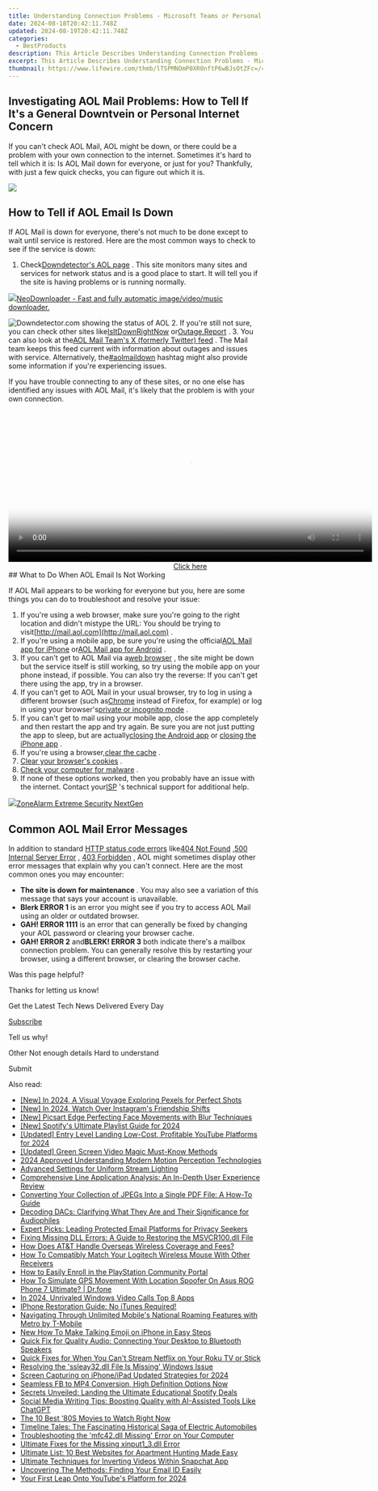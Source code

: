```yaml
---
title: Understanding Connection Problems - Microsoft Teams or Personal Internet?
date: 2024-08-18T20:42:11.748Z
updated: 2024-08-19T20:42:11.748Z
categories:
  - BestProducts
description: This Article Describes Understanding Connection Problems - Microsoft Teams or Personal Internet?
excerpt: This Article Describes Understanding Connection Problems - Microsoft Teams or Personal Internet?
thumbnail: https://www.lifewire.com/thmb/lTSPMNOmP0XR0nftP6wBJsOtZFc=/400x300/filters:no_upscale():max_bytes(150000):strip_icc():format(webp)/is-microsoft-teams-down-or-is-it-you-5105051-419830bc0e82459ba9b33af1cea82705.jpg
---
```


## Investigating AOL Mail Problems: How to Tell If It's a General Downtvein or Personal Internet Concern
 If you can't check AOL Mail, AOL might be down, or there could be a problem with your own connection to the internet. Sometimes it's hard to tell which it is: Is AOL Mail down for everyone, or just for you? Thankfully, with just a few quick checks, you can figure out which it is.

<!-- affiliate ads begin -->
<a href="https://store.massmailsoftware.com/order/checkout.php?PRODS=1300375&QTY=1&AFFILIATE=108875&CART=1"><img src="https://secure.avangate.com/images/merchant/dc87c13749315c7217cdc4ac692e704c/banera_for_partners-15_%281%29.jpg" border="0"></a>
<!-- affiliate ads end -->
## How to Tell if AOL Email Is Down

 If AOL Mail is down for everyone, there's not much to be done except to wait until service is restored. Here are the most common ways to check to see if the service is down:

1. Check[Downdetector's AOL page](https://downdetector.com/status/aol/) . This site monitors many sites and services for network status and is a good place to start. It will tell you if the site is having problems or is running normally.  
<!-- affiliate ads begin -->
<a href="https://secure.2checkout.com/order/checkout.php?PRODS=4559731&QTY=1&AFFILIATE=108875&CART=1"><img src="http://www.neowise.com/images/nd-ss-w200.jpg" border="0">NeoDownloader - Fast and fully automatic image/video/music downloader. </a>
<!-- affiliate ads end -->
![Downdetector.com showing the status of AOL](https://www.lifewire.com/thmb/YTDBL8lfqiTBpRxmXX5Qknc5590=/1500x0/filters:no_upscale():max_bytes(150000):strip_icc():format(webp)/is-aol-mail-down-or-is-it-just-you-1-032c901057f2463595dcdfe6af497483.jpg)
2. If you're still not sure, you can check other sites like[IsItDownRightNow](https://www.isitdownrightnow.com/aol.com.html) or[Outage.Report](https://outage.report/aol) .
3. You can also look at the[AOL Mail Team's X (formerly Twitter) feed](https://twitter.com/aolmail) . The Mail team keeps this feed current with information about outages and issues with service. Alternatively, the[#aolmaildown](https://twitter.com/hashtag/aolmaildown) hashtag might also provide some information if you're experiencing issues.

 If you have trouble connecting to any of these sites, or no one else has identified any issues with AOL Mail, it's likely that the problem is with your own connection.

<!-- affiliate ads begin -->
<span id="1993652">
					<video width="720" height="300" style="cursor:pointer"
           poster="//a.impactradius-go.com/display-clicktoplayimage/1993652.jpeg"
           onclick="if(!this.playClicked){this.play();this.setAttribute('controls',true);this.playClicked=true;}">
	   <source src="//a.impactradius-go.com/display-ad/22993-1993652">
	   <img src="//a.impactradius-go.com/display-clicktoplayimage/1993652.jpeg" style="border: none; height: 100%; width: 100%; object-fit: contain">
	</video>
	<div style="width:720px;text-align:center"><a href="javascript:window.open(decodeURIComponent('https%3A%2F%2Fhomestyler.sjv.io%2Fc%2F5597632%2F1993652%2F22993'), '_blank');void(0);">Click here</a></div>
</span>
<img height="0" width="0" src="https://imp.pxf.io/i/5597632/1993652/22993" style="position:absolute;visibility:hidden;" border="0" />
<!-- affiliate ads end -->
## What to Do When AOL Email Is Not Working

 If AOL Mail appears to be working for everyone but you, here are some things you can do to troubleshoot and resolve your issue:

1. If you're using a web browser, make sure you're going to the right location and didn't mistype the URL: You should be trying to visit[http://mail.aol.com](http://mail.aol.com) .
2. If you're using a mobile app, be sure you're using the official[AOL Mail app for iPhone](https://apps.apple.com/us/app/aol-news-email-weather-video/id646100661) or[AOL Mail app for Android](https://play.google.com/store/apps/details?id=com.aol.mobile.aolapp&hl=en%5FUS) .
3. If you can't get to AOL Mail via a[web browser](https://www.lifewire.com/what-is-a-browser-446234) , the site might be down but the service itself is still working, so try using the mobile app on your phone instead, if possible. You can also try the reverse: If you can't get there using the app, try in a browser.
4. If you can't get to AOL Mail in your usual browser, try to log in using a different browser (such as[Chrome](https://www.lifewire.com/what-is-google-chrome-4687647) instead of Firefox, for example) or log in using your browser's[private or incognito mode](https://www.lifewire.com/incognito-mode-google-chrome-4103635) .
5. If you can't get to mail using your mobile app, close the app completely and then restart the app and try again. Be sure you are not just putting the app to sleep, but are actually[closing the Android app](https://www.lifewire.com/close-apps-on-android-4164116) or [closing the iPhone app](https://www.lifewire.com/quit-apps-on-iphone-2000287) .
6. If you're using a browser,[clear the cache](https://www.lifewire.com/how-to-clear-cache-2617980) .
7. [Clear your browser's cookies](https://www.lifewire.com/how-to-delete-cookies-2617981) .
8. [Check your computer for malware](https://www.lifewire.com/properly-scan-your-computer-for-viruses-and-other-malware-2624526) .
9. If none of these options worked, then you probably have an issue with the internet. Contact your[ISP](https://www.lifewire.com/internet-service-provider-isp-2625924) 's technical support for additional help.

<!-- affiliate ads begin -->
<a href="https://estore.zonealarm.com/order/checkout.php?PRODS=36245101&QTY=1&AFFILIATE=108875&CART=1"><img src="https://sc1.checkpoint.com/sc1/za/images/boxes/zang_box_trust.png" border="0">ZoneAlarm Extreme Security NextGen</a>
<!-- affiliate ads end -->
## Common AOL Mail Error Messages

 In addition to standard [HTTP status code errors](https://www.lifewire.com/http-status-code-errors-4165131) like[404 Not Found](https://www.lifewire.com/404-not-found-error-explained-2622936) ,[500 Internal Server Error](https://www.lifewire.com/500-internal-server-error-explained-2622938) , [403 Forbidden](https://www.lifewire.com/403-forbidden-error-explained-2617989) , AOL might sometimes display other error messages that explain why you can't connect. Here are the most common ones you may encounter:

* **The site is down for maintenance** . You may also see a variation of this message that says your account is unavailable.
* **Blerk ERROR 1**  is an error you might see if you try to access AOL Mail using an older or outdated browser.
* **GAH! ERROR 1111**  is an error that can generally be fixed by changing your AOL password or clearing your browser cache.
* **GAH! ERROR 2** and**BLERK! ERROR 3** both indicate there's a mailbox connection problem. You can generally resolve this by restarting your browser, using a different browser, or clearing the browser cache.

Was this page helpful?

Thanks for letting us know!

 Get the Latest Tech News Delivered Every Day

[Subscribe](https://www.lifewire.com/#)

Tell us why!

 Other  Not enough details  Hard to understand

 Submit

<ins class="adsbygoogle"
     style="display:block"
     data-ad-format="autorelaxed"
     data-ad-client="ca-pub-7571918770474297"
     data-ad-slot="1223367746"></ins>



<ins class="adsbygoogle"
     style="display:block"
     data-ad-client="ca-pub-7571918770474297"
     data-ad-slot="8358498916"
     data-ad-format="auto"
     data-full-width-responsive="true"></ins>

<span class="atpl-alsoreadstyle">Also read:</span>
<div><ul>
<li><a href="https://vp-tips.techidaily.com/new-in-2024-a-visual-voyage-exploring-pexels-for-perfect-shots/"><u>[New] In 2024, A Visual Voyage  Exploring Pexels for Perfect Shots</u></a></li>
<li><a href="https://instagram-video-recordings.techidaily.com/new-in-2024-watch-over-instagrams-friendship-shifts/"><u>[New] In 2024, Watch Over Instagram's Friendship Shifts</u></a></li>
<li><a href="https://extra-guidance.techidaily.com/new-picsart-edge-perfecting-face-movements-with-blur-techniques/"><u>[New] Picsart Edge  Perfecting Face Movements with Blur Techniques</u></a></li>
<li><a href="https://screen-capture.techidaily.com/new-spotifys-ultimate-playlist-guide-for-2024/"><u>[New] Spotify's Ultimate Playlist Guide for 2024</u></a></li>
<li><a href="https://facebook-video-footage.techidaily.com/updated-entry-level-landing-low-cost-profitable-youtube-platforms-for-2024/"><u>[Updated] Entry Level Landing  Low-Cost, Profitable YouTube Platforms for 2024</u></a></li>
<li><a href="https://vp-tips.techidaily.com/updated-green-screen-video-magic-must-know-methods/"><u>[Updated] Green Screen Video Magic  Must-Know Methods</u></a></li>
<li><a href="https://fox-direct.techidaily.com/2024-approved-understanding-modern-motion-perception-technologies/"><u>2024 Approved  Understanding Modern Motion Perception Technologies</u></a></li>
<li><a href="https://video-capture.techidaily.com/advanced-settings-for-uniform-stream-lighting/"><u>Advanced Settings for Uniform Stream Lighting</u></a></li>
<li><a href="https://technical-tips.techidaily.com/comprehensive-line-application-analysis-an-in-depth-user-experience-review/"><u>Comprehensive Line Application Analysis: An In-Depth User Experience Review</u></a></li>
<li><a href="https://technical-tips.techidaily.com/converting-your-collection-of-jpegs-into-a-single-pdf-file-a-how-to-guide/"><u>Converting Your Collection of JPEGs Into a Single PDF File: A How-To Guide</u></a></li>
<li><a href="https://technical-tips.techidaily.com/decoding-dacs-clarifying-what-they-are-and-their-significance-for-audiophiles/"><u>Decoding DACs: Clarifying What They Are and Their Significance for Audiophiles</u></a></li>
<li><a href="https://technical-tips.techidaily.com/expert-picks-leading-protected-email-platforms-for-privacy-seekers/"><u>Expert Picks: Leading Protected Email Platforms for Privacy Seekers</u></a></li>
<li><a href="https://technical-tips.techidaily.com/1722874500621-fixing-missing-dll-errors-a-guide-to-restoring-the-msvcr100dll-file/"><u>Fixing Missing DLL Errors: A Guide to Restoring the MSVCR100.dll File</u></a></li>
<li><a href="https://technical-tips.techidaily.com/how-does-atandt-handle-overseas-wireless-coverage-and-fees/"><u>How Does AT&T Handle Overseas Wireless Coverage and Fees?</u></a></li>
<li><a href="https://technical-tips.techidaily.com/how-to-compatibly-match-your-logitech-wireless-mouse-with-other-receivers/"><u>How To Compatibly Match Your Logitech Wireless Mouse With Other Receivers</u></a></li>
<li><a href="https://technical-tips.techidaily.com/how-to-easily-enroll-in-the-playstation-community-portal/"><u>How to Easily Enroll in the PlayStation Community Portal</u></a></li>
<li><a href="https://fake-location.techidaily.com/how-to-simulate-gps-movement-with-location-spoofer-on-asus-rog-phone-7-ultimate-drfone-by-drfone-virtual-android/"><u>How To Simulate GPS Movement With Location Spoofer On Asus ROG Phone 7 Ultimate? | Dr.fone</u></a></li>
<li><a href="https://screen-capture.techidaily.com/in-2024-unrivaled-windows-video-calls-top-8-apps/"><u>In 2024, Unrivaled Windows Video Calls  Top 8 Apps</u></a></li>
<li><a href="https://fox-that.techidaily.com/1721470731412-iphone-restoration-guide-no-itunes-required/"><u>IPhone Restoration Guide: No iTunes Required!</u></a></li>
<li><a href="https://technical-tips.techidaily.com/navigating-through-unlimited-mobiles-national-roaming-features-with-metro-by-t-mobile/"><u>Navigating Through Unlimited Mobile's National Roaming Features with Metro by T-Mobile</u></a></li>
<li><a href="https://ai-voice-clone.techidaily.com/new-how-to-make-talking-emoji-on-iphone-in-easy-steps/"><u>New How To Make Talking Emoji on iPhone in Easy Steps</u></a></li>
<li><a href="https://technical-tips.techidaily.com/quick-fix-for-quality-audio-connecting-your-desktop-to-bluetooth-speakers/"><u>Quick Fix for Quality Audio: Connecting Your Desktop to Bluetooth Speakers</u></a></li>
<li><a href="https://technical-tips.techidaily.com/quick-fixes-for-when-you-cant-stream-netflix-on-your-roku-tv-or-stick/"><u>Quick Fixes for When You Can't Stream Netflix on Your Roku TV or Stick</u></a></li>
<li><a href="https://technical-tips.techidaily.com/resolving-the-ssleay32dll-file-is-missing-windows-issue/"><u>Resolving the 'ssleay32.dll File Is Missing' Windows Issue</u></a></li>
<li><a href="https://screen-video-capture.techidaily.com/screen-capturing-on-iphoneipad-updated-strategies-for-2024/"><u>Screen Capturing on iPhone/iPad  Updated Strategies for 2024</u></a></li>
<li><a href="https://facebook-video-recording.techidaily.com/seamless-fb-to-mp4-conversion-high-definition-options-now/"><u>Seamless FB to MP4 Conversion, High Definition Options Now</u></a></li>
<li><a href="https://technical-tips.techidaily.com/secrets-unveiled-landing-the-ultimate-educational-spotify-deals/"><u>Secrets Unveiled: Landing the Ultimate Educational Spotify Deals</u></a></li>
<li><a href="https://tech-haven.techidaily.com/social-media-writing-tips-boosting-quality-with-ai-assisted-tools-like-chatgpt/"><u>Social Media Writing Tips: Boosting Quality with AI-Assisted Tools Like ChatGPT</u></a></li>
<li><a href="https://technical-tips.techidaily.com/the-10-best-80s-movies-to-watch-right-now/"><u>The 10 Best ‘80S Movies to Watch Right Now</u></a></li>
<li><a href="https://technical-tips.techidaily.com/timeline-tales-the-fascinating-historical-saga-of-electric-automobiles/"><u>Timeline Tales: The Fascinating Historical Saga of Electric Automobiles</u></a></li>
<li><a href="https://technical-tips.techidaily.com/troubleshooting-the-mfc42dll-missing-error-on-your-computer/"><u>Troubleshooting the 'mfc42.dll Missing' Error on Your Computer</u></a></li>
<li><a href="https://technical-tips.techidaily.com/ultimate-fixes-for-the-missing-xinput13dll-error/"><u>Ultimate Fixes for the Missing xinput1_3.dll Error</u></a></li>
<li><a href="https://technical-tips.techidaily.com/ultimate-list-10-best-websites-for-apartment-hunting-made-easy/"><u>Ultimate List: 10 Best Websites for Apartment Hunting Made Easy</u></a></li>
<li><a href="https://technical-tips.techidaily.com/ultimate-techniques-for-inverting-videos-within-snapchat-app/"><u>Ultimate Techniques for Inverting Videos Within Snapchat App</u></a></li>
<li><a href="https://technical-tips.techidaily.com/uncovering-the-methods-finding-your-email-id-easily/"><u>Uncovering The Methods: Finding Your Email ID Easily</u></a></li>
<li><a href="https://facebook-video-share.techidaily.com/your-first-leap-onto-youtubes-platform-for-2024/"><u>Your First Leap Onto YouTube's Platform for 2024</u></a></li>
</ul></div>
